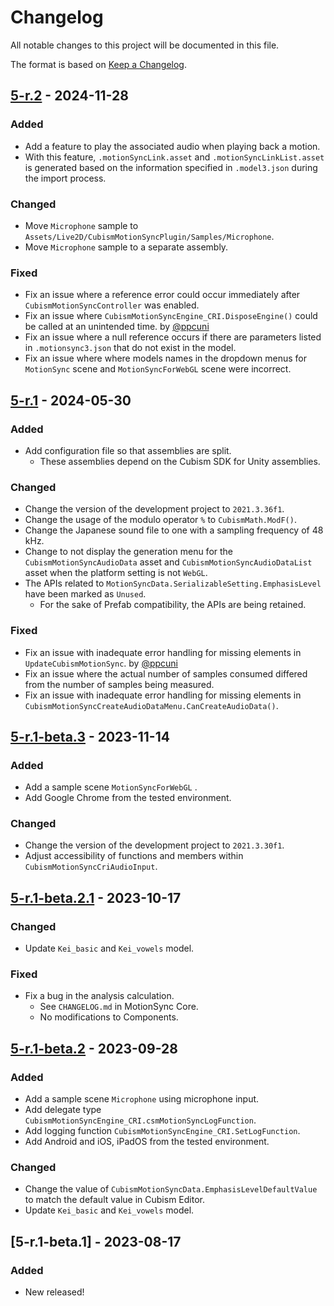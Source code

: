 # Changelog

All notable changes to this project will be documented in this file.

The format is based on [Keep a Changelog](https://keepachangelog.com/en/1.0.0/).


## [5-r.2] - 2024-11-28

### Added

* Add a feature to play the associated audio when playing back a motion.
 * With this feature, `.motionSyncLink.asset` and `.motionSyncLinkList.asset` is generated based on the information specified in `.model3.json` during the import process.

### Changed

* Move `Microphone` sample to `Assets/Live2D/CubismMotionSyncPlugin/Samples/Microphone`.
* Move `Microphone` sample to a separate assembly.

### Fixed

* Fix an issue where a reference error could occur immediately after `CubismMotionSyncController` was enabled.
* Fix an issue where `CubismMotionSyncEngine_CRI.DisposeEngine()` could be called at an unintended time. by [@ppcuni](https://github.com/Live2D/CubismUnityMotionSyncComponents/pull/6)
* Fix an issue where a null reference occurs if there are parameters listed in `.motionsync3.json` that do not exist in the model.
* Fix an issue where where models names in the dropdown menus for `MotionSync` scene and `MotionSyncForWebGL` scene were incorrect.


## [5-r.1] - 2024-05-30

### Added

* Add configuration file so that assemblies are split.
  * These assemblies depend on the Cubism SDK for Unity assemblies.

### Changed

* Change the version of the development project to `2021.3.36f1`.
* Change the usage of the modulo operator `%` to `CubismMath.ModF()`.
* Change the Japanese sound file to one with a sampling frequency of 48 kHz.
* Change to not display the generation menu for the `CubismMotionSyncAudioData` asset and `CubismMotionSyncAudioDataList` asset when the platform setting is not `WebGL`.
* The APIs related to `MotionSyncData.SerializableSetting.EmphasisLevel` have been marked as `Unused`.
  * For the sake of Prefab compatibility, the APIs are being retained.

### Fixed

* Fix an issue with inadequate error handling for missing elements in `UpdateCubismMotionSync`. by [@ppcuni](https://github.com/ppcuni)
* Fix an issue where the actual number of samples consumed differed from the number of samples being measured.
* Fix an issue with inadequate error handling for missing elements in `CubismMotionSyncCreateAudioDataMenu.CanCreateAudioData()`.


## [5-r.1-beta.3] - 2023-11-14

### Added

* Add a sample scene `MotionSyncForWebGL` .
* Add Google Chrome from the tested environment.

### Changed

* Change the version of the development project to `2021.3.30f1`.
* Adjust accessibility of functions and members within `CubismMotionSyncCriAudioInput`.


## [5-r.1-beta.2.1] - 2023-10-17

### Changed

* Update `Kei_basic` and `Kei_vowels` model.

### Fixed

* Fix a bug in the analysis calculation.
  * See `CHANGELOG.md` in MotionSync Core.
  * No modifications to Components.


## [5-r.1-beta.2] - 2023-09-28

### Added

* Add a sample scene `Microphone` using microphone input.
* Add delegate type `CubismMotionSyncEngine_CRI.csmMotionSyncLogFunction`.
* Add logging function `CubismMotionSyncEngine_CRI.SetLogFunction`.
* Add Android and iOS, iPadOS from the tested environment.

### Changed

* Change the value of `CubismMotionSyncData.EmphasisLevelDefaultValue` to match the default value in Cubism Editor.
* Update `Kei_basic` and `Kei_vowels` model.


## [5-r.1-beta.1] - 2023-08-17

### Added

* New released!


[5-r.2]: https://github.com/Live2D/CubismUnityMotionSyncComponents/compare/5-r.1...5-r.2
[5-r.1]: https://github.com/Live2D/CubismUnityMotionSyncComponents/compare/5-r.1-beta.3...5-r.1
[5-r.1-beta.3]: https://github.com/Live2D/CubismUnityMotionSyncComponents/compare/5-r.1-beta.2.1...5-r.1-beta.3
[5-r.1-beta.2.1]: https://github.com/Live2D/CubismUnityMotionSyncComponents/compare/5-r.1-beta.2...5-r.1-beta.2.1
[5-r.1-beta.2]: https://github.com/Live2D/CubismUnityMotionSyncComponents/compare/5-r.1-beta.1...5-r.1-beta.2
